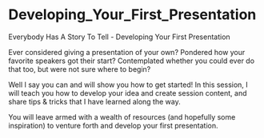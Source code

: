 # Developing_Your_First_Presentation
Everybody Has A Story To Tell - Developing Your First Presentation

Ever considered giving a presentation of your own? Pondered how your favorite speakers got their start? Contemplated whether you could ever do that too, but were not sure where to begin?

Well I say you can and will show you how to get started! In this session, I will teach you how to develop your idea and create session content, and share tips & tricks that I have learned along the way. 

You will leave armed with a wealth of resources (and hopefully some inspiration) to venture forth and develop your first presentation.
